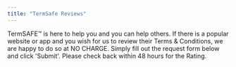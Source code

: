 ```yaml
---
title: "TermSafe Reviews"
---
```


TermSAFE™ is here to help you and you can help others. If there is a popular website or app and you wish for us to review their Terms & Conditions, we are happy to do so at NO CHARGE. Simply fill out the request form below and click 'Submit'. Please check back within 48 hours for the Rating.

